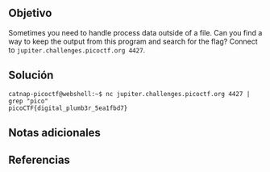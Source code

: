 ## Objetivo
Sometimes you need to handle process data outside of a file. Can you find a way to keep the output from this program and search for the flag? Connect to `jupiter.challenges.picoctf.org 4427`.
## Solución
```
catnap-picoctf@webshell:~$ nc jupiter.challenges.picoctf.org 4427 | grep "pico"
picoCTF{digital_plumb3r_5ea1fbd7}
```
## Notas adicionales
## Referencias